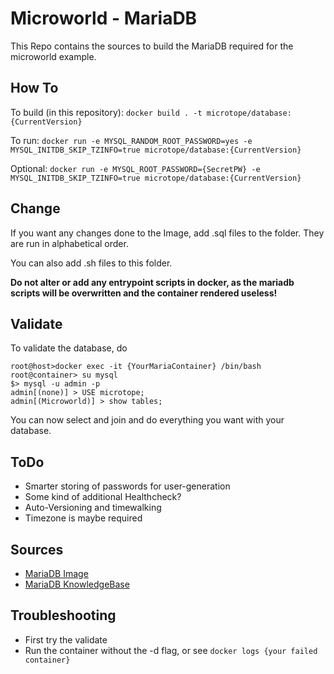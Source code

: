 # Microworld - MariaDB

This Repo contains the sources to build the MariaDB required for the microworld example.

## How To

To build (in this repository):
`docker build . -t microtope/database:{CurrentVersion}`

To run:
`docker run -e MYSQL_RANDOM_ROOT_PASSWORD=yes -e MYSQL_INITDB_SKIP_TZINFO=true microtope/database:{CurrentVersion}`

Optional:
`docker run -e MYSQL_ROOT_PASSWORD={SecretPW} -e MYSQL_INITDB_SKIP_TZINFO=true microtope/database:{CurrentVersion}`

## Change

If you want any changes done to the Image, add .sql files to the folder. They are run in alphabetical order.

You can also add .sh files to this folder.

**Do not alter or add any entrypoint scripts in docker, as the mariadb scripts will be overwritten and the container rendered useless!**

## Validate

To validate the database, do

```
root@host>docker exec -it {YourMariaContainer} /bin/bash
root@container> su mysql
$> mysql -u admin -p
admin[(none)] > USE microtope;
admin[(Microworld)] > show tables;
```

You can now select and join and do everything you want with your database.

## ToDo

- Smarter storing of passwords for user-generation
- Some kind of additional Healthcheck?
- Auto-Versioning and timewalking
- Timezone is maybe required

## Sources

- [MariaDB Image](https://hub.docker.com/r/mariadb/server/)
- [MariaDB KnowledgeBase](https://mariadb.com/kb/en/)

## Troubleshooting

- First try the validate
- Run the container without the -d flag, or see `docker logs {your failed container}`
